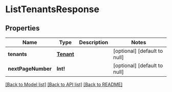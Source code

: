 # ListTenantsResponse

## Properties
Name | Type | Description | Notes
------------ | ------------- | ------------- | -------------
**tenants** | [**Tenant**](Tenant.md) |  | [optional] [default to null]
**nextPageNumber** | **Int!** |  | [optional] [default to null]

[[Back to Model list]](../README.md#documentation-for-models) [[Back to API list]](../README.md#documentation-for-api-endpoints) [[Back to README]](../README.md)


